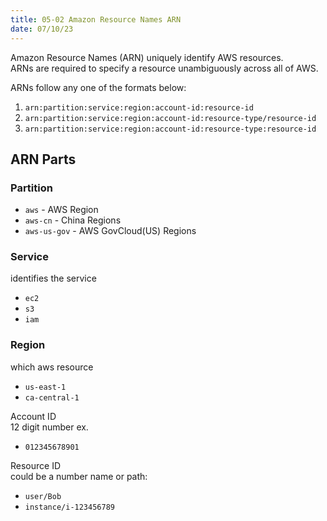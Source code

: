 ```yaml
---
title: 05-02 Amazon Resource Names ARN
date: 07/10/23
---
```


Amazon Resource Names (ARN) uniquely identify AWS resources.   
ARNs are required to specify a resource unambiguously across all of AWS.

ARNs follow any one of the formats below:

1. `arn:partition:service:region:account-id:resource-id`
1. `arn:partition:service:region:account-id:resource-type/resource-id`
1. `arn:partition:service:region:account-id:resource-type:resource-id`

## ARN Parts

### Partition

* `aws` - AWS Region
* `aws-cn` - China Regions
* `aws-us-gov` - AWS GovCloud(US) Regions

### Service

identifies the service

* `ec2`
* `s3`
* `iam`

### Region

which aws resource

* `us-east-1`
* `ca-central-1`

Account ID  
12 digit number ex.

* `012345678901`

Resource ID  
could be a number name or path:

* `user/Bob`
* `instance/i-123456789`
